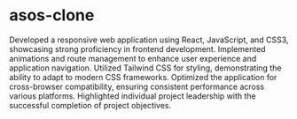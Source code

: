 # asos-clone
Developed a responsive web application using React, JavaScript, and CSS3, showcasing strong proficiency in frontend development.
Implemented animations and route management to enhance user experience and application navigation.
Utilized Tailwind CSS for styling, demonstrating the ability to adapt to modern CSS frameworks.
Optimized the application for cross-browser compatibility, ensuring consistent performance across various platforms.
Highlighted individual project leadership with the successful completion of project objectives.
